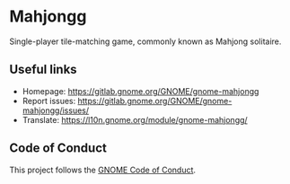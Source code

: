 <!--
  SPDX-FileCopyrightText: 2019-2025 Mahjongg Contributors
  SPDX-License-Identifier: GPL-2.0-or-later
-->

# Mahjongg

Single-player tile-matching game, commonly known as Mahjong solitaire.

## Useful links

- Homepage: <https://gitlab.gnome.org/GNOME/gnome-mahjongg>
- Report issues: <https://gitlab.gnome.org/GNOME/gnome-mahjongg/issues/>
- Translate: <https://l10n.gnome.org/module/gnome-mahjongg/>

## Code of Conduct

This project follows the [GNOME Code of Conduct](https://conduct.gnome.org/).
